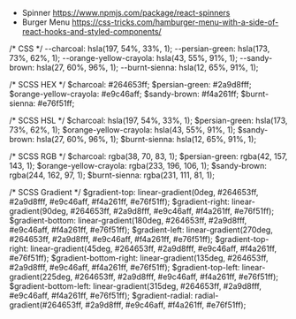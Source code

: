 * Spinner https://www.npmjs.com/package/react-spinners
* Burger Menu https://css-tricks.com/hamburger-menu-with-a-side-of-react-hooks-and-styled-components/

/* CSS */
--charcoal: hsla(197, 54%, 33%, 1);
--persian-green: hsla(173, 73%, 62%, 1);
--orange-yellow-crayola: hsla(43, 55%, 91%, 1);
--sandy-brown: hsla(27, 60%, 96%, 1);
--burnt-sienna: hsla(12, 65%, 91%, 1);

/* SCSS HEX */
$charcoal: #264653ff;
$persian-green: #2a9d8fff;
$orange-yellow-crayola: #e9c46aff;
$sandy-brown: #f4a261ff;
$burnt-sienna: #e76f51ff;

/* SCSS HSL */
$charcoal: hsla(197, 54%, 33%, 1);
$persian-green: hsla(173, 73%, 62%, 1);
$orange-yellow-crayola: hsla(43, 55%, 91%, 1);
$sandy-brown: hsla(27, 60%, 96%, 1);
$burnt-sienna: hsla(12, 65%, 91%, 1);

/* SCSS RGB */
$charcoal: rgba(38, 70, 83, 1);
$persian-green: rgba(42, 157, 143, 1);
$orange-yellow-crayola: rgba(233, 196, 106, 1);
$sandy-brown: rgba(244, 162, 97, 1);
$burnt-sienna: rgba(231, 111, 81, 1);

/* SCSS Gradient */
$gradient-top: linear-gradient(0deg, #264653ff, #2a9d8fff, #e9c46aff, #f4a261ff, #e76f51ff);
$gradient-right: linear-gradient(90deg, #264653ff, #2a9d8fff, #e9c46aff, #f4a261ff, #e76f51ff);
$gradient-bottom: linear-gradient(180deg, #264653ff, #2a9d8fff, #e9c46aff, #f4a261ff, #e76f51ff);
$gradient-left: linear-gradient(270deg, #264653ff, #2a9d8fff, #e9c46aff, #f4a261ff, #e76f51ff);
$gradient-top-right: linear-gradient(45deg, #264653ff, #2a9d8fff, #e9c46aff, #f4a261ff, #e76f51ff);
$gradient-bottom-right: linear-gradient(135deg, #264653ff, #2a9d8fff, #e9c46aff, #f4a261ff, #e76f51ff);
$gradient-top-left: linear-gradient(225deg, #264653ff, #2a9d8fff, #e9c46aff, #f4a261ff, #e76f51ff);
$gradient-bottom-left: linear-gradient(315deg, #264653ff, #2a9d8fff, #e9c46aff, #f4a261ff, #e76f51ff);
$gradient-radial: radial-gradient(#264653ff, #2a9d8fff, #e9c46aff, #f4a261ff, #e76f51ff);
